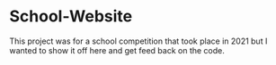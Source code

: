# School-Website
This project was for a school competition that took place in 2021 but I wanted to show it off here and get feed back on the code.

